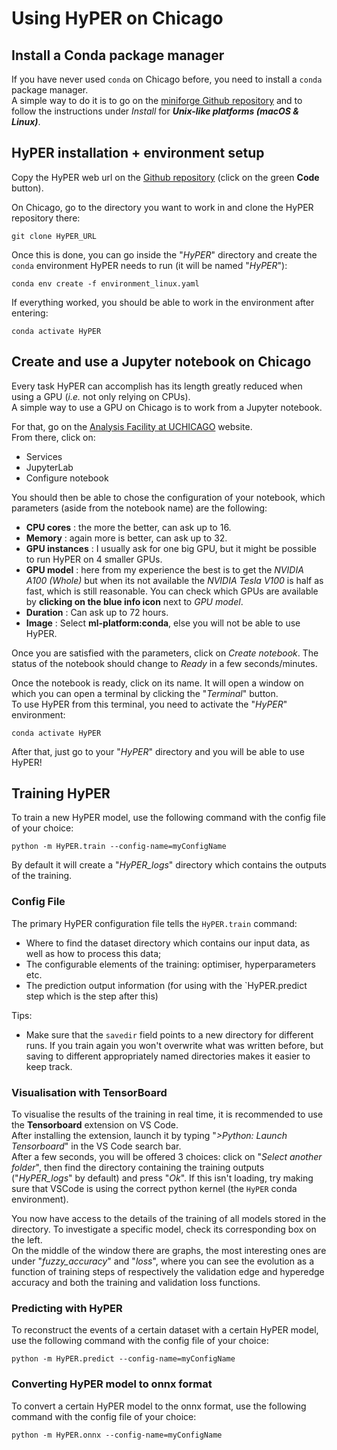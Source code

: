 # Using HyPER on Chicago

## Install a Conda package manager

If you have never used ```conda``` on Chicago before, you need to install a ```conda``` package manager.  
A simple way to do it is to go on the [miniforge Github repository](https://github.com/conda-forge/miniforge) and to follow the instructions under _Install_ for **_Unix-like platforms (macOS & Linux)_**.

## HyPER installation + environment setup

Copy the HyPER web url on the [Github repository](https://github.com/tzuhanchang/HyPER) (click on the green **Code** button).  

On Chicago, go to the directory you want to work in and clone the HyPER repository there:

```
git clone HyPER_URL
```

Once this is done, you can go inside the "_HyPER_" directory and create the ```conda``` environment HyPER needs to run (it will be named "_HyPER_"):

```
conda env create -f environment_linux.yaml
```

If everything worked, you should be able to work in the environment after entering:
```
conda activate HyPER
```

## Create and use a Jupyter notebook on Chicago

Every task HyPER can accomplish has its length greatly reduced when using a GPU (_i.e._ not only relying on CPUs).  
A simple way to use a GPU on Chicago is to work from a Jupyter notebook.  

For that, go on the [Analysis Facility at UCHICAGO](https://af.uchicago.edu/) website.  
From there, click on:  
 * Services
 * JupyterLab
 * Configure notebook

You should then be able to chose the configuration of your notebook, which parameters (aside from the notebook name) are the following:
* **CPU cores** : the more the better, can ask up to 16.
* **Memory** : again more is better, can ask up to 32.
* **GPU instances** : I usually ask for one big GPU, but it might be possible to run HyPER on 4 smaller GPUs. 
* **GPU model** : here from my experience the best is to get the _NVIDIA A100 (Whole)_ but when its not available the _NVIDIA Tesla V100_ is half as fast, which is still reasonable. You can check which GPUs are available by **clicking on the blue info icon** next to _GPU model_.
* **Duration** : Can ask up to 72 hours.
* **Image** : Select **ml-platform:conda**, else you will not be able to use HyPER.

Once you are satisfied with the parameters, click on _Create notebook_. The status of the notebook should change to _Ready_ in a few seconds/minutes.

Once the notebook is ready, click on its name. It will open a window on which you can open a terminal by clicking the "_Terminal_" button.  
To use HyPER from this terminal, you need to activate the "_HyPER_" environment:
```
conda activate HyPER
```

After that, just go to your "_HyPER_" directory and you will be able to use HyPER!


## Training HyPER

To train a new HyPER model, use the following command with the config file of your choice:
```
python -m HyPER.train --config-name=myConfigName
```

By default it will create a "_HyPER_logs_" directory which contains the outputs of the training. 

### Config File

The primary HyPER configuration file tells the `HyPER.train` command:
* Where to find the dataset directory which contains our input data, as well as how to process this data;
* The configurable elements of the training: optimiser, hyperparameters etc.
* The prediction output information (for using with the `HyPER.predict step which is the step after this)

Tips:
* Make sure that the `savedir` field points to a new directory for different runs. If you train again you won't overwrite what was written before, but saving to different appropriately named directories makes it easier to keep track.

### Visualisation with TensorBoard
To visualise the results of the training in real time, it is recommended to use the **Tensorboard** extension on VS Code.  
After installing the extension, launch it by typing "_>Python: Launch Tensorboard_" in the VS Code search bar.  
After a few seconds, you will be offered 3 choices: click on "_Select another folder_", then find the directory containing the training outputs ("_HyPER_logs_" by default) and press "_Ok_". If this isn't loading, try making sure that VSCode is using the correct python kernel (the `HyPER` conda environment).

You now have access to the details of the training of all models stored in the directory. To investigate a specific model, check its corresponding box on the left.  
On the middle of the window there are graphs, the most interesting ones are under "_fuzzy_accuracy_" and "_loss_", where you can see the evolution as a function of training steps of respectively the validation edge and hyperedge accuracy and both the training and validation loss functions.

### Predicting with HyPER

To reconstruct the events of a certain dataset with a certain HyPER model, use the following command with the config file of your choice:
```
python -m HyPER.predict --config-name=myConfigName
```

### Converting HyPER model to onnx format

To convert a certain HyPER model to the onnx format, use the following command with the config file of your choice:
```
python -m HyPER.onnx --config-name=myConfigName
```
